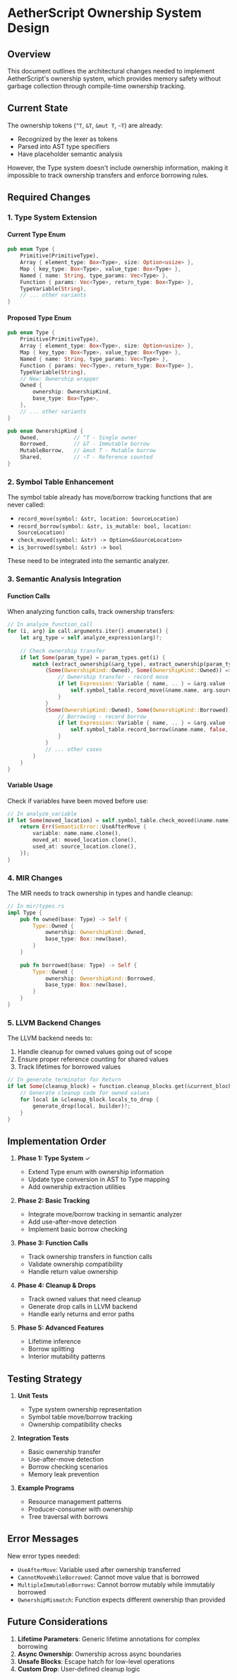 # AetherScript Ownership System Design

## Overview

This document outlines the architectural changes needed to implement AetherScript's ownership system, which provides memory safety without garbage collection through compile-time ownership tracking.

## Current State

The ownership tokens (`^T`, `&T`, `&mut T`, `~T`) are already:
- Recognized by the lexer as tokens
- Parsed into AST type specifiers
- Have placeholder semantic analysis

However, the Type system doesn't include ownership information, making it impossible to track ownership transfers and enforce borrowing rules.

## Required Changes

### 1. Type System Extension

#### Current Type Enum
```rust
pub enum Type {
    Primitive(PrimitiveType),
    Array { element_type: Box<Type>, size: Option<usize> },
    Map { key_type: Box<Type>, value_type: Box<Type> },
    Named { name: String, type_params: Vec<Type> },
    Function { params: Vec<Type>, return_type: Box<Type> },
    TypeVariable(String),
    // ... other variants
}
```

#### Proposed Type Enum
```rust
pub enum Type {
    Primitive(PrimitiveType),
    Array { element_type: Box<Type>, size: Option<usize> },
    Map { key_type: Box<Type>, value_type: Box<Type> },
    Named { name: String, type_params: Vec<Type> },
    Function { params: Vec<Type>, return_type: Box<Type> },
    TypeVariable(String),
    // New: Ownership wrapper
    Owned { 
        ownership: OwnershipKind,
        base_type: Box<Type>,
    },
    // ... other variants
}

pub enum OwnershipKind {
    Owned,           // ^T - Single owner
    Borrowed,        // &T - Immutable borrow
    MutableBorrow,   // &mut T - Mutable borrow
    Shared,          // ~T - Reference counted
}
```

### 2. Symbol Table Enhancement

The symbol table already has move/borrow tracking functions that are never called:
- `record_move(symbol: &str, location: SourceLocation)`
- `record_borrow(symbol: &str, is_mutable: bool, location: SourceLocation)`
- `check_moved(symbol: &str) -> Option<&SourceLocation>`
- `is_borrowed(symbol: &str) -> bool`

These need to be integrated into the semantic analyzer.

### 3. Semantic Analysis Integration

#### Function Calls
When analyzing function calls, track ownership transfers:

```rust
// In analyze_function_call
for (i, arg) in call.arguments.iter().enumerate() {
    let arg_type = self.analyze_expression(arg)?;
    
    // Check ownership transfer
    if let Some(param_type) = param_types.get(i) {
        match (extract_ownership(&arg_type), extract_ownership(param_type)) {
            (Some(OwnershipKind::Owned), Some(OwnershipKind::Owned)) => {
                // Ownership transfer - record move
                if let Expression::Variable { name, .. } = &arg.value {
                    self.symbol_table.record_move(&name.name, arg.source_location.clone())?;
                }
            }
            (Some(OwnershipKind::Owned), Some(OwnershipKind::Borrowed)) => {
                // Borrowing - record borrow
                if let Expression::Variable { name, .. } = &arg.value {
                    self.symbol_table.record_borrow(&name.name, false, arg.source_location.clone())?;
                }
            }
            // ... other cases
        }
    }
}
```

#### Variable Usage
Check if variables have been moved before use:

```rust
// In analyze_variable
if let Some(moved_location) = self.symbol_table.check_moved(&name.name) {
    return Err(SemanticError::UseAfterMove {
        variable: name.name.clone(),
        moved_at: moved_location.clone(),
        used_at: source_location.clone(),
    });
}
```

### 4. MIR Changes

The MIR needs to track ownership in types and handle cleanup:

```rust
// In mir/types.rs
impl Type {
    pub fn owned(base: Type) -> Self {
        Type::Owned {
            ownership: OwnershipKind::Owned,
            base_type: Box::new(base),
        }
    }
    
    pub fn borrowed(base: Type) -> Self {
        Type::Owned {
            ownership: OwnershipKind::Borrowed,
            base_type: Box::new(base),
        }
    }
}
```

### 5. LLVM Backend Changes

The LLVM backend needs to:
1. Handle cleanup for owned values going out of scope
2. Ensure proper reference counting for shared values
3. Track lifetimes for borrowed values

```rust
// In generate_terminator for Return
if let Some(cleanup_block) = function.cleanup_blocks.get(&current_block) {
    // Generate cleanup code for owned values
    for local in &cleanup_block.locals_to_drop {
        generate_drop(local, builder)?;
    }
}
```

## Implementation Order

1. **Phase 1: Type System** ✓
   - Extend Type enum with ownership information
   - Update type conversion in AST to Type mapping
   - Add ownership extraction utilities

2. **Phase 2: Basic Tracking**
   - Integrate move/borrow tracking in semantic analyzer
   - Add use-after-move detection
   - Implement basic borrow checking

3. **Phase 3: Function Calls**
   - Track ownership transfers in function calls
   - Validate ownership compatibility
   - Handle return value ownership

4. **Phase 4: Cleanup & Drops**
   - Track owned values that need cleanup
   - Generate drop calls in LLVM backend
   - Handle early returns and error paths

5. **Phase 5: Advanced Features**
   - Lifetime inference
   - Borrow splitting
   - Interior mutability patterns

## Testing Strategy

1. **Unit Tests**
   - Type system ownership representation
   - Symbol table move/borrow tracking
   - Ownership compatibility checks

2. **Integration Tests**
   - Basic ownership transfer
   - Use-after-move detection
   - Borrow checking scenarios
   - Memory leak prevention

3. **Example Programs**
   - Resource management patterns
   - Producer-consumer with ownership
   - Tree traversal with borrows

## Error Messages

New error types needed:
- `UseAfterMove`: Variable used after ownership transferred
- `CannotMoveWhileBorrowed`: Cannot move value that is borrowed
- `MultipleImmutableBorrows`: Cannot borrow mutably while immutably borrowed
- `OwnershipMismatch`: Function expects different ownership than provided

## Future Considerations

1. **Lifetime Parameters**: Generic lifetime annotations for complex borrowing
2. **Async Ownership**: Ownership across async boundaries
3. **Unsafe Blocks**: Escape hatch for low-level operations
4. **Custom Drop**: User-defined cleanup logic